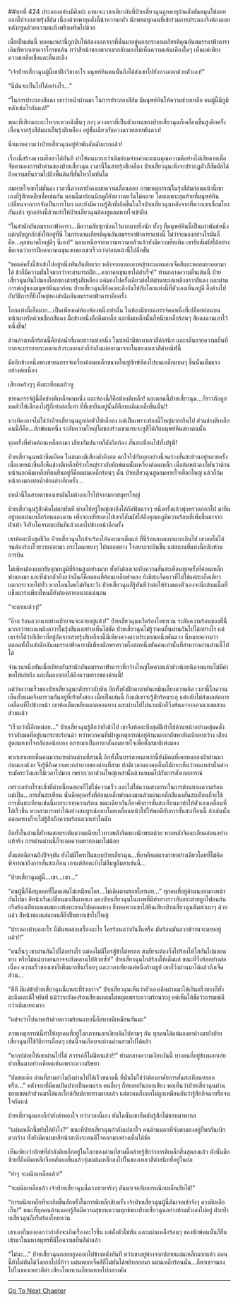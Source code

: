 ##บทที่ 424 ประลองอย่างมีศิลปะ
แทบจะเวลาเดียวกับที่ป๋ายเสี่ยวฉุนถูกพายุบ้าคลั่งพัดหมุนให้ลอยออกไปจากสายรุ้งสีส้ม เนื่องด้วยพายุคลั่งนี้น่าหวาดกลัว นักพรตทุกคนที่เข้าร่วมการประลองจึงต้องถอยหลังกรูดด้วยความตะลึงพรึงเพริดไปด้วย

เมื่อเป็นเช่นนี้ พอคนเหล่านี้ถูกบีบให้ต้องออกจากที่นั่นมาอยู่นอกกระดานเกียรติคุณอันตมรรคาฟ้าดารา เดิมทีพวกเขาควรโกรธแค้น ทว่าสีหน้าของพวกเขากลับมองไม่เห็นความแค้นเคืองใดๆ เห็นแค่เพียงความเหลือเชื่อและตื่นตะลึง

“เจ้าป๋ายเสี่ยวฉุนผู้นี้เขาฝึกวิชาอะไร มนุษย์หินตนนั้นถึงได้ส่งเขาไปยังทางออกด้วยตัวเอง!”

“นี่มันจะเป็นไปได้อย่างไร...”

“ในการประลองสีแดง เขาว่ายน้ำผ่านมา ในการประลองสีส้ม มีมนุษย์หินให้ความช่วยเหลือ คนผู้นี้มีภูมิหลังเช่นไรกันแน่!”

ขณะที่เสียงเอะอะโหวกเหวกดังขึ้นๆ ลงๆ ดวงดาวที่เป็นตัวแทนของป๋ายเสี่ยวฉุนก็เคลื่อนขึ้นสูงอีกครั้ง เลื่อนจากรุ้งสีส้มมาเป็นรุ้งสีเหลือง อยู่ขั้นเดียวกับดวงดาวหลายพันดวง!

นี่หมายความว่าป๋ายเสี่ยวฉุนอยู่ห้าพันอันดับแรกแล้ว!

เรื่องนี้สร้างความฮือฮาได้ทันที ทำให้คนมากกว่าเดิมย่อมจ่ายค่าคะแนนคุณความดีอย่างไม่เสียดายเพื่อจับตามองการฝ่าด่านของป๋ายเสี่ยวฉุน เวลานี้ในสายรุ้งสีเหลือง ป๋ายเสี่ยวฉุนเพิ่งจะปรากฏตัวก็สัมผัสได้ถึงความเย็นรวมไปถึงพื้นดินที่สั่นไหวในทันใด

ลมหายใจเขาไม่มั่นคง เวลานี้ดวงตายังคงเผยความเลื่อนลอย ภาพเหตุการณ์ในรุ้งสีส้มก่อนหน้านี้เขาเองก็รู้สึกเหลือเชื่อเช่นกัน ตอนนี้มาย้อนนึกดูก็ยังหวาดหวั่นไม่คลาย โดยเฉพาะสุดท้ายที่มนุษย์หินเปลี่ยนจากการจับเป็นการโบก และยังมีความรู้สึกที่เกิดขึ้นในใจป๋ายเสี่ยวฉุนหลังจากที่พวกเขาเชื่อมโยงกันแล้ว ทุกอย่างนี้ล้วนทำให้ป๋ายเสี่ยวฉุนต้องสูดลมหายใจเข้าลึก

“ในสำนักอันตมรรคาฟ้าดารา...มีความลับซุกซ่อนไว้มากมายยิ่งนัก ทั้งๆ ที่มนุษย์หินนี้เป็นเผ่าพันธ์หนึ่ง แต่กลับถูกกักขังให้อยู่ที่นี่ ในกระดานเกียรติคุณอันตมรรคาฟ้าดาราแห่งนี้ ไม่ว่าจะมองอย่างไรมันก็คือ...คุกขนาดใหญ่ดีๆ นี่เอง!” นอกเหนือจากความหวาดกลัวแล้วยังมีความฮึกเหิม เขารับสัมผัสได้อย่างชัดเจนว่าการฝึกคาถาคนขุนเขาของเขาเร็วกว่าก่อนหน้านี้ไปอีกขั้น

“ขอแค่ครั้งนี้ข้าเข้าไปอยู่หนึ่งพันอันดับแรก หลังจากแลกเอาหญ้าทะเลหมอกเจ็ดสีและหลอมยาออกมาได้ ข้าก็มีความมั่นใจมากว่าจะสามารถฝึก...คาถาคนขุนเขาได้สำเร็จ!” ท่ามกลางความตื่นเต้นนี้ ป๋ายเสี่ยวฉุนหันไปมองโลกของสายรุ้งสีเหลือง แค่มองไปครั้งเดียวต่อให้ผ่านทะเลเพลิงลาวาสีแดง และผ่านการต่อสู้ของมนุษย์หินมาก่อน ป๋ายเสี่ยวฉุนก็ยังคงตะลึงงันไปกับโลกแห่งนี้ที่ตัวเองเห็นอยู่ดี อึ้งค้างไปกับวิธีการที่ยิ่งใหญ่ของสำนักอันตมรรคาฟ้าดาราอีกครั้ง

โลกแห่งนี้เล็กมาก...เป็นเพียงแค่ห้องห้องหนึ่งเท่านั้น ในห้องมีชายฉกรรจ์คนหนึ่งที่เปลือยท่อนบน หน้าผากรัดด้วยเชือกสีแดง มือข้างหนึ่งถือคีมเหล็ก และคีมเหล็กนั้นก็หนีบเหล็กร้อนๆ สีแดงฉานเอาไว้หนึ่งชิ้น!

ด้านล่างเหล็กร้อนนี้คือบ่อน้ำที่แคบยาวแห่งหนึ่ง ในบ่อน้ำมีของเหลวสีดำสนิท และกลิ่นอายความเย็นที่ยากจะบรรยายระลอกแล้วระลอกเล่าก็กำลังแผ่ออกมาจากในของเหลวสีดำทมิฬนี้

มืออีกข้างหนึ่งของชายฉกรรจ์เหวี่ยงค้อนเหล็กขนาดใหญ่ยักษ์ตีลงไปบนเหล็กแบนๆ ชิ้นนั้นเต็มแรงอย่างต่อเนื่อง

เสียงเคร้งๆๆ ดังสะเทือนแก้วหู

ชายฉกรรจ์ผู้นี้คือช่างตีเหล็กคนหนึ่ง และห้องนี้ก็คือห้องตีเหล็ก! และตอนนี้ป๋ายเสี่ยวฉุน...ก็ราวกับถูกหดตัวให้เล็กลงไม่รู้กี่เท่าต่อกี่เท่า ที่ที่เขายืนอยู่นั้นก็คือบนคีมเหล็กชิ้นนั้น!!

บางทีคงอาจไม่ใช่ว่าป๋ายเสี่ยวฉุนถูกย่อตัวให้เล็กลง แต่เป็นเพราะห้องนี้ใหญ่มากเกินไป ส่วนช่างตีเหล็กคนนี้ก็คือ...ยักษ์ตนหนึ่ง ระดับความใหญ่โตของร่างเขาแทบจะสูสีได้กับมนุษย์หินสองตนนั้น

ทุกครั้งที่ฟาดค้อนเหล็กลงมา เสียงกัมปนาทก็ดังกึกก้อง สั่นสะเทือนไปทั้งปฐพี!

ป๋ายเสี่ยวฉุนหน้าซีดเผือด ในสมองมีเสียงดังอึงอล ตกใจไปกับทุกอย่างนี้จนร่างสั่นสะท้านอยู่หลายครั้ง เมื่อเงยหน้าขึ้นก็เห็นช่างตีเหล็กที่ร่างใหญ่ราวกับยักษ์ตนนั้นเหวี่ยงค้อนเหล็ก เมื่อก้มหน้าลงก็หันว่าด้านหน้านอกคีมเหล็กที่ตนยืนอยู่ก็คือแผ่นเหล็กร้อนๆ นั้น ป๋ายเสี่ยวฉุนสูดลมหายใจเฮือกใหญ่ แล้วก็ก้มหน้าลงมองบ่อน้ำด้านล่างอีกครั้ง...

บ่อน้ำนี้ในสายตาของเขามันไม่ต่างอะไรไปจากมหาสมุทรใหญ่

ป๋ายเสี่ยวฉุนรู้สึกคิดไม่ตกทันที ผ่านไปครู่ใหญ่เขาถึงได้กัดฟันแรงๆ หนึ่งครั้งแล้วพุ่งพรวดออกไป มายืนอยู่บนแผ่นเหล็กร้อนแดงฉาน เพิ่งจะเหยียบลงไปเขาก็สัมผัสได้ถึงอุณหภูมิความร้อนที่เพิ่มขึ้นมาจากฝ่าเท้า จึงรีบโคจรตบะทันทีแล้วถลาไปข้างหน้าอีกครั้ง

เขาห้อตะบึงสุดชีวิต ป๋ายเสี่ยวฉุนใกล้จะร้องไห้ออกมาเต็มแก่ ที่นี่ร้อนแผดเผามากเกินไป เขาอดไม่ได้จนต้องร้องโวยวายออกมา กระโดดเหยงๆ ไปตลอดทาง ใจอยากจะบินขึ้น แต่สถานที่แห่งนี้กลับห้ามการบิน

ไม่เพียงต้องแบกรับอุณหภูมิที่ร้อนสูงอย่างมาก ทั้งยังต้องเจอกับความสั่นสะเทือนทุกครั้งที่ค้อนเหล็กฟาดลงมา และที่น่ากลัวยิ่งกว่านั้นก็คือตอนที่ค้อนเหล็กฟาดลง ยังมีสะเก็ดดาวที่ไม่ใช่แค่สะเก็ดเดียวแตกกระจายไปทั่ว หากโดนโดยไม่ทันระวัง ป๋ายเสี่ยวฉุนก็รู้ทันทีว่าต่อให้ร่างของตัวเองจะมีกล้ามเนื้อที่แข็งแกร่งเพียงไหนก็ยังต้องตายอนาถแน่นอน

“จะตายแล้วๆ!”

“อ๊าก ร้อนลวกนายท่านป๋ายจนจะตายอยู่แล้ว!” ป๋ายเสี่ยวฉุนหวีดร้องโหยหวน ระดับความร้อนของที่นี่มากกว่าทะเลเพลิงลาวาในรุ้งสีแดงอย่างเห็นได้ชัด ป๋ายเสี่ยวฉุนไม่รู้ว่าคนอื่นผ่านกันไปได้อย่างไร แต่เขาจำได้ว่าสีเขียวที่อยู่ถัดจากสายรุ้งสีเหลืองนี้มีเพียงดวงดาวประมาณหนึ่งพันดวง นี่หมายความว่าตลอดทั้งในสำนักอันตมรรคาฟ้าดารามีเพียงนักพรตรวมโอสถหนึ่งพันคนเท่านั้นที่สามารถผ่านด่านนี้ไปได้

จำนวนหนึ่งพันเมื่อเทียบกับสำนักอันตมรรคาฟ้าดาราที่กว้างใหญ่ไพศาลแล้วช่างน้อยนิดจนแทบไม่มีค่าพอให้เอ่ยถึง และก็มองออกได้ถึงความยากของด่านนี้!

แต่ว่าความเร็วของป๋ายเสี่ยวฉุนกลับราวกับบิน อีกทั้งยังฝึกคาถาหันเหมินเลี้ยงความคิด เวลานี้ไอความเย็นทั้งหมดจึงมารวมกันอยู่ที่เท้าทั้งสอง เมื่อเป็นเช่นนี้ ถึงแม้เขาจะรู้สึกร้อนระอุ แต่กลับไม่ส่งผลต่อการเคลื่อนที่ไปข้างหน้า เขาห้อเต็มเหยียดมาตลอดทาง และผ่านไปไม่นานนักก็วิ่งพ้นมาจากอาณาเขตสามส่วนแล้ว

“เร็วกว่านี้อีกหน่อย...” ป๋ายเสี่ยวฉุนรู้สึกว่ายังช้าไป เขาจึงห้อตะบึงสุดฝีเท้าไปด้านหน้าอย่างคลุ้มคลั่งราวกับมดที่อยู่บนกระทะร้อนฉ่า ทว่าพวกคนที่เฝ้าดูเหตุการณ์อยู่ด้านนอกกลับพากันเบิกตากว้าง เสียงสูดลมหายใจกลับลดน้อยลง กลายมาเป็นการกลั้นลมหายใจเพื่อตั้งสมาธิเพ่งมอง

พวกเขาเคยเห็นคนมากมายผ่านด่านที่สามนี้ อีกทั้งในบรรดาคนเหล่านี้ยังมีคนที่เคยทดลองฝ่าด่านมาก่อนเองด้วย จึงรู้ดีถึงความยากลำบากของด่านที่สาม ปกติเวลามองคนอื่นก็มักจะเห็นว่าคนเหล่านั้นต่างระมัดระวังและใช้เวลาไปมาก เพราะเวลาส่วนใหญ่เหล่านั้นล้วนหมดไปกับการสังเกตการณ์

เพราะอย่างไรซะสิ่งที่ด่านนี้ทดสอบก็ไม่ใช่ความเร็ว และไม่ใช่ความสามารถในการต้านทานความร้อน แต่เป็น...การสั่นสะเทือน นั่นคือทุกครั้งที่ค้อนเหล็กฟาดลงมาแล้วแผ่นเหล็กสีแดงสั่นสะเทือนก็จะใช้การสั่นสะเทือนเช่นนี้มากระจายความร้อน ขณะเดียวกันก็อาศัยการสั่นสะเทือนมาทำให้ตัวเองเคลื่อนที่ได้เร็วขึ้น หากสามารถทำได้อย่างสมบูรณ์แบบโดยเคลื่อนหน้าไปให้พอดีกับการสั่นสะเทือนนี้ ถ้าเช่นนั้นตลอดทางก็จะไม่รู้สึกถึงความร้อนลวกเท่าใดนัก

อีกทั้งในด่านนี้ยังทดสอบระดับความเฉียบไวทางพลังจิตของนักพรตด้วย หากพลังจิตละเอียดอ่อนอย่างแท้จริง การผ่านด่านนี้ก็จะลดความยากลงมาไม่น้อย

ตั้งแต่อดีตจนถึงปัจจุบัน ยังไม่มีใครเป็นแบบป๋ายเสี่ยวฉุน...ที่อาศัยแค่แรงกายอย่างเดียวโดยที่ไม่คิดพิจารณาถึงการสั่นสะเทือน เอาแต่ห้อตะบึงไม่ลืมหูลืมตาเช่นนี้...

“ป๋ายเสี่ยวฉุนผู้นี้...เขา...เขา...”

“คนผู้นี้ก็คือบุคคลที่โดดเด่นไม่เหมือนใคร...ไม่เดินตามรอยใครเลย...” ทุกคนที่อยู่ด้านนอกมองหน้ากันไปมา สีหน้าเริ่มเปลี่ยนมาเป็นเหยเก มองป๋ายเสี่ยวฉุนในภาพที่มีท่าทางราวกับกระต่ายถูกไฟลนก้น กรีดร้องเสียงแหลมพลางห้อทะยานไปตลอดทาง ยิ่งพอพวกเขาได้ยินเสียงป๋ายเสี่ยวฉุนพึมพำเบาๆ ด้วยแล้ว สีหน้าของแต่ละคนก็ยิ่งปั้นยากเข้าไปใหญ่

“ประลองบ้าบออะไร นี่มันทดสอบเรื่องอะไร ใครร้อนกว่ากันงั้นหรือ มันร้อนมันลวกข้าจนจะตายอยู่แล้ว!!”

“คนอื่นๆ เขาผ่านกันไปได้อย่างไร แต่คงไม่มีใครสู้ข้าได้หรอก สงสัยจะต้องวิ่งไปร้องไห้โฮกันไปตลอดทาง หรือไม่แน่บางคนอาจจะยังคลานไปด้วยซ้ำ!” ป๋ายเสี่ยวฉุนใกล้ร้องไห้เต็มแก่ ขณะที่วิ่งห้ออย่างต่อเนื่อง ความเร็วของเขาก็เพิ่มมากขึ้นเรื่อยๆ และเวลาเพียงแค่หนึ่งก้านธูป เขาก็วิ่งผ่านมาได้แล้วถึงเจ็ดส่วน...

“หึหึ มีแต่ข้าป๋ายเสี่ยวฉุนนี่แหละที่ร้ายกาจ” ป๋ายเสี่ยวฉุนเห็นว่าตัวเองเดินผ่านมาได้เกินครึ่งทางก็ทั้งตะลึงและดีใจทันที แม้ว่าจะยังคงร้องเสียงแหลมไม่หยุดเพราะความร้อนระอุ แต่เห็นได้ชัดว่าอารมณ์ดีกว่าเดิมเยอะมาก

“แต่จะว่าไปนาบเท้าด้วยความร้อนแบบนี้ก็สบายดีเหมือนกันนะ”

ภาพเหตุการณ์นี้ทำให้ทุกคนที่อยู่โลกภายนอกเงียบงันไปตามๆ กัน ทุกคนได้แต่มองตาค้างมายังป๋ายเสี่ยวฉุนที่ใช้วิธีการเถื่อนๆ เช่นนี้จนเกือบจะผ่านด่านสามไปได้แล้ว

“หากปล่อยให้เขาผ่านไปได้ สวรรค์ก็ไม่มีตาแล้ว!!” ท่ามกลางความเงียบงันนี้ บางคนที่อยู่ข้างนอกเอ่ยปากขึ้นมาอย่างเคียดแค้นเพราะความริษยา

“บัดซบเอ๊ย ด่านที่สามทำไมถึงผ่านไปได้เร็วขนาดนี้ ที่นั่นไม่ใช่ว่าต้องอาศัยการสั่นสะเทือนหรอกหรือ...” หลังจากที่มีคนเปิดปากเป็นคนแรก คนอื่นๆ ก็ทยอยกันออกเสียง พอเห็นว่าป๋ายเสี่ยวฉุนผ่านขอบเขตเก้าส่วนมาได้และใกล้กับปลายทางมากแล้ว แต่ละคนก็บอกไม่ถูกเหมือนกันว่ารู้สึกอิจฉาหรือจนใจกันแน่

ป๋ายเสี่ยวฉุนเองก็กำลังลำพองใจ ทว่าเวลานี้เอง ทันใดนั้นเขาก็พลันรู้สึกไม่ชอบมาพากล

“แผ่นเหล็กนี้ขยับได้ยังไง?” ขณะที่ป๋ายเสี่ยวฉุนกำลังแปลกใจ คนด้านนอกที่จับตามองอยู่ก็พากันเบิกตากว้าง ทั้งยังมีคนเผยสีหน้าตะลึงระคนดีใจออกมาอย่างเห็นได้ชัด

เห็นเพียงว่ายักษ์ที่กำลังตีเหล็กอยู่ในโลกของด่านที่สามนี้คล้ายรู้สึกว่าการตีเหล็กสิ้นสุดลงแล้ว ดังนั้นมือซ้ายที่ถือคีมเหล็กจึงพลันยกขึ้นแล้วจุ่มแผ่นเหล็กลงไปในของเหลวสีดำสนิทที่อยู่ในบ่อ

“ฮ่าๆ จะผนึกเหล็กแล้ว!”

“จะผนึกเหล็กแล้ว เจ้าป๋ายเสี่ยวฉุนนี่ดวงซวยจริงๆ ดันมาเจอกับการผนึกเหล็กเสียได้!”

“การผนึกเหล็กที่จะเกิดขึ้นสักครั้งในการตีเหล็กสิบครั้ง เจ้าป๋ายเสี่ยวฉุนผู้นี้ดันเจอเข้าจังๆ ดวงดีเหลือเกิ๊น!” ขณะที่ทุกคนด้านนอกรู้สึกมีความสุขบนความทุกข์ของป๋ายเสี่ยวฉุนอย่างห้ามตัวเองไม่อยู่ ฝ่ายป๋ายเสี่ยวฉุนก็กรีดร้องโหยหวน

เขาเองก็มองออกว่ากำลังจะเกิดเรื่องอะไรขึ้น แต่ตั้งตัวไม่ทัน และแผ่นเหล็กร้อนๆ ของยักษ์ตนนั้นก็ยื่นเข้ามาในมหาสมุทรที่มีไอความเย็นสีดำแล้ว

“ไม่นะ...” ป๋ายเสี่ยวฉุนถอยกรูดออกไปข้างหลังทันที ทว่าเขาอยู่ห่างจากปลายแผ่นเหล็กมากแล้ว ตอนนี้ยังไม่ทันได้วิ่งออกไปกี่ก้าว แผ่นหยกเจ็ดสีก็ไม่ทันได้หยิบออกมา แผ่นเหล็กร้อนนั่น...ก็พาเขาจมลงไปในของเหลวสีดำ เสียงโหยหวนก็ขาดหายไปกลางคัน

------


[Go To Next Chapter]( ./47.md)